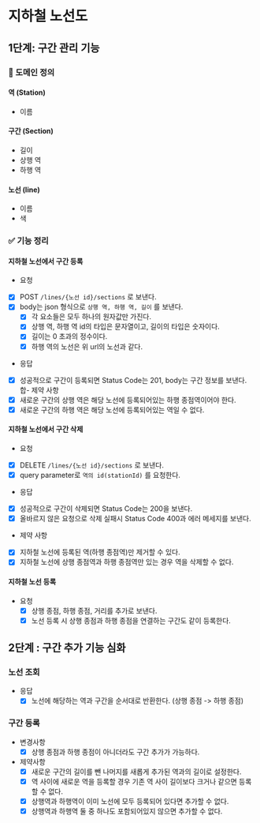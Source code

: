 # 지하철 노선도

## 1단계: 구간 관리 기능

### 📝 도메인 정의

#### 역 (Station)

- 이름

#### 구간 (Section)

- 길이
- 상행 역
- 하행 역

#### 노선 (line)

- 이름
- 색

### ✅ 기능 정리

#### 지하철 노선에서 구간 등록

- 요청
- [x] POST ```/lines/{노선 id}/sections``` 로 보낸다.
- [x] body는 json 형식으로 ```상행 역, 하행 역, 길이``` 를 보낸다.
  - [x] 각 요소들은 모두 하나의 원자값만 가진다.
  - [x] 상행 역, 하행 역 id의 타입은 문자열이고, 길이의 타입은 숫자이다.
  - [x] 길이는 0 초과의 정수이다.
  - [x] 하행 역의 노선은 위 url의 노선과 같다.
- 응답
- [x] 성공적으로 구간이 등록되면 Status Code는 201, body는 구간 정보를 보낸다.
합- 제약 사항
- [x] 새로운 구간의 상행 역은 해당 노선에 등록되어있는 하행 종점역이어야 한다.
- [x] 새로운 구간의 하행 역은 해당 노선에 등록되어있는 역일 수 없다.

#### 지하철 노선에서 구간 삭제

- 요청 
- [x] DELETE ```/lines/{노선 id}/sections``` 로 보낸다.
- [x] query parameter로 ```역의 id(stationId)``` 를 요청한다.
- 응답
- [x] 성공적으로 구간이 삭제되면 Status Code는 200을 보낸다.
- [x] 올바르지 않은 요청으로 삭제 실패시 Status Code 400과 에러 메세지를 보낸다.
- 제약 사항
- [x] 지하철 노선에 등록된 역(하행 종점역)만 제거할 수 있다.
- [x] 지하철 노선에 상행 종점역과 하행 종점역만 있는 경우 역을 삭제할 수 없다.

#### 지하철 노선 등록

- 요청
  - [x] 상행 종점, 하행 종점, 거리를 추가로 보낸다.
  - [x] 노선 등록 시 상행 종점과 하행 종점을 연결하는 구간도 같이 등록한다.

## 2단계 : 구간 추가 기능 심화

### 노선 조회
- 응답
  - [x] 노선에 해당하는 역과 구간을 순서대로 반환한다. (상행 종점 -> 하행 종점) 

### 구간 등록
- 변경사항
  - [x] 상행 종점과 하행 종점이 아니더라도 구간 추가가 가능하다.
- 제약사항
  - [x] 새로운 구간의 길이를 뺀 나머지를 새롭게 추가된 역과의 길이로 설정한다.
  - [x] 역 사이에 새로운 역을 등록할 경우 기존 역 사이 길이보다 크거나 같으면 등록할 수 없다.
  - [x] 상행역과 하행역이 이미 노선에 모두 등록되어 있다면 추가할 수 없다. 
  - [x] 상행역과 하행역 둘 중 하나도 포함되어있지 않으면 추가할 수 없다.
